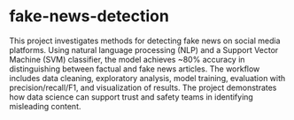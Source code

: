 # fake-news-detection
This project investigates methods for detecting fake news on social media platforms. Using natural language processing (NLP) and a Support Vector Machine (SVM) classifier, the model achieves ~80% accuracy in distinguishing between factual and fake news articles. The workflow includes data cleaning, exploratory analysis, model training, evaluation with precision/recall/F1, and visualization of results. The project demonstrates how data science can support trust and safety teams in identifying misleading content.
